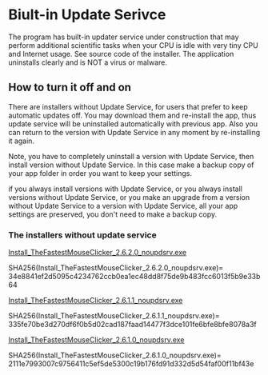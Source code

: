 # Biult-in Update Serivce

The program has built-in updater service under construction that may perform additional scientific tasks when your CPU is idle with very tiny CPU and Internet usage. See source code of the installer. The application uninstalls clearly and is NOT a virus or malware.

## How to turn it off and on

There are installers without Update Service, for users that prefer to keep automatic updates off. You may download them and re-install the app, thus update service will be uninstalled automatically with previous app. Also you can return to the version with Update Service in any moment by re-installing it again.

Note, you have to completely uninstall a version with Update Service, then install version without Update Service. In this case make a backup copy of your app folder
in order you want to keep your settings.

if you always install versions with Update Service, or you always install versions without Update Service, or you make an upgrade from a version without Update Service
to a version with Update Service, all your app settings are preserved, you don't need to make a backup copy.

### The installers without update service

[Install_TheFastestMouseClicker_2.6.2.0_noupdsrv.exe](https://filedn.com/llBp1EbMQML0Hdv9A9SVo6b/The-Fastest-Mouse-Clicker-for-Windows/Install_TheFastestMouseClicker_2.6.2.0_noupdsrv.exe)

SHA256(Install_TheFastestMouseClicker_2.6.2.0_noupdsrv.exe)= 34e8841ef2d5095c4234762ccb0ea1ec48dd8f75de9b483fcc6013f5b9e33b64

[Install_TheFastestMouseClicker_2.6.1.1_noupdsrv.exe](https://filedn.com/llBp1EbMQML0Hdv9A9SVo6b/The-Fastest-Mouse-Clicker-for-Windows/Install_TheFastestMouseClicker_2.6.1.1_noupdsrv.exe)

SHA256(Install_TheFastestMouseClicker_2.6.1.1_noupdsrv.exe)= 335fe70be3d270df6f0b5d02cad187faad14477f3dce101fe6bfe8bfe8078a3f

[Install_TheFastestMouseClicker_2.6.1.0_noupdsrv.exe](https://filedn.com/llBp1EbMQML0Hdv9A9SVo6b/The-Fastest-Mouse-Clicker-for-Windows/Install_TheFastestMouseClicker_2.6.1.0_noupdsrv.exe)

SHA256(Install_TheFastestMouseClicker_2.6.1.0_noupdsrv.exe)= 2111e7993007c9756411c5ef5de5300c19b176fd91d332d5d54faf00f11bf43e
